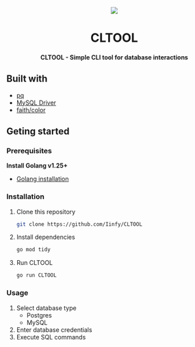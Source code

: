 <div align="center"><img src="https://i.ibb.co/0VvZtcRR/database.png" align="center"></div>
<h1 align="center">CLTOOL</h1>
<h4 align="center">CLTOOL - Simple CLI tool for database interactions </h4>

## Built with

* [pq](https://github.com/lib/pq)
* [MySQL Driver](https://github.com/go-sql-driver/mysql)
* [faith/color](https://github.com/fatih/color)

## Geting started

### Prerequisites
**Install Golang v1.25+**

* <a href="https://go.dev">Golang installation</a>

### Installation

1. Clone this repository
    ```sh
    git clone https://github.com/Iinfy/CLTOOL
    ```
2. Install dependencies
   ```sh
   go mod tidy
   ```
3. Run CLTOOL
   ```sh
   go run CLTOOL
   ```

### Usage
1. Select database type
   * Postgres
   * MySQL
2. Enter database credentials
3. Execute SQL commands





